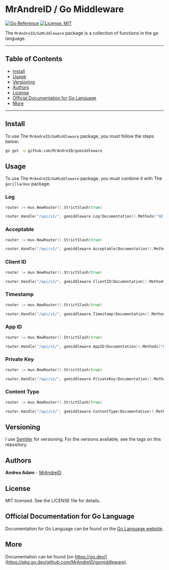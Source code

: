 # MrAndreID / Go Middleware

[![Go Reference](https://pkg.go.dev/badge/github.com/MrAndreID/gomiddleware.svg)](https://pkg.go.dev/github.com/MrAndreID/gomiddleware) [![License: MIT](https://img.shields.io/badge/License-MIT-yellow.svg)](https://opensource.org/licenses/MIT)

The `MrAndreID/GoMiddleware` package is a collection of functions in the go language.

---

## Table of Contents

* [Install](#install)
* [Usage](#usage)
* [Versioning](#versioning)
* [Authors](#authors)
* [License](#license)
* [Official Documentation for Go Language](#official-documentation-for-go-language)
* [More](#more)

---

## Install

To use The `MrAndreID/GoMiddleware` package, you must follow the steps below:

```sh
go get -u github.com/MrAndreID/gomiddleware
```

## Usage

To use The `MrAndreID/GoMiddleware` package, you must combine it with The `gorilla/mux` package.

### Log

```go
router := mux.NewRouter().StrictSlash(true)

router.Handle("/api/v1/", gomiddleware.Log(Documentation)).Methods("GET")
```

### Acceptable

```go
router := mux.NewRouter().StrictSlash(true)

router.Handle("/api/v1/", gomiddleware.Acceptable(Documentation)).Methods("POST")
```

### Client ID

```go
router := mux.NewRouter().StrictSlash(true)

router.Handle("/api/v1/", gomiddleware.ClientID(Documentation)).Methods("POST")
```

### Timestamp

```go
router := mux.NewRouter().StrictSlash(true)

router.Handle("/api/v1/", gomiddleware.Timestamp(Documentation)).Methods("POST")
```

### App ID

```go
router := mux.NewRouter().StrictSlash(true)

router.Handle("/api/v1/", gomiddleware.AppID(Documentation)).Methods("POST")
```

### Private Key

```go
router := mux.NewRouter().StrictSlash(true)

router.Handle("/api/v1/", gomiddleware.PrivateKey(Documentation)).Methods("POST")
```

### Content Type

```go
router := mux.NewRouter().StrictSlash(true)

router.Handle("/api/v1/", gomiddleware.ContentType(Documentation)).Methods("POST")
```

## Versioning

I use [SemVer](https://semver.org/) for versioning. For the versions available, see the tags on this repository. 

## Authors

**Andrea Adam** - [MrAndreID](https://github.com/MrAndreID/)

## License

MIT licensed. See the LICENSE file for details.

## Official Documentation for Go Language

Documentation for Go Language can be found on the [Go Language website](https://golang.org/doc/).

## More

Documentation can be found [on https://go.dev/](https://pkg.go.dev/github.com/MrAndreID/gomiddleware).
